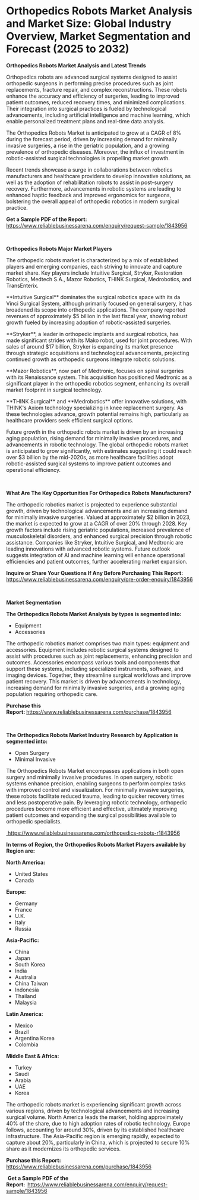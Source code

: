 <p><h1>Orthopedics Robots Market Analysis and Market Size: Global Industry Overview, Market Segmentation and Forecast (2025 to 2032)</h1></p><p><strong>Orthopedics Robots Market Analysis and Latest Trends</strong></p>
<p><p>Orthopedics robots are advanced surgical systems designed to assist orthopedic surgeons in performing precise procedures such as joint replacements, fracture repair, and complex reconstructions. These robots enhance the accuracy and efficiency of surgeries, leading to improved patient outcomes, reduced recovery times, and minimized complications. Their integration into surgical practices is fueled by technological advancements, including artificial intelligence and machine learning, which enable personalized treatment plans and real-time data analysis.</p><p>The Orthopedics Robots Market is anticipated to grow at a CAGR of 8% during the forecast period, driven by increasing demand for minimally invasive surgeries, a rise in the geriatric population, and a growing prevalence of orthopedic diseases. Moreover, the influx of investment in robotic-assisted surgical technologies is propelling market growth. </p><p>Recent trends showcase a surge in collaborations between robotics manufacturers and healthcare providers to develop innovative solutions, as well as the adoption of rehabilitation robots to assist in post-surgery recovery. Furthermore, advancements in robotic systems are leading to enhanced haptic feedback and improved ergonomics for surgeons, bolstering the overall appeal of orthopedic robotics in modern surgical practice.</p></p>
<p><strong>Get a Sample PDF of the Report:&nbsp;</strong> <a href="https://www.reliablebusinessarena.com/enquiry/request-sample/1843956?utm_campaign=3067&utm_medium=2&utm_source=Github&utm_content=ia&utm_term=14042025&utm_id=orthopedics-robots">https://www.reliablebusinessarena.com/enquiry/request-sample/1843956</a></p>
<p>&nbsp;</p>
<p><strong>Orthopedics Robots Major Market Players</strong></p>
<p><p>The orthopedic robots market is characterized by a mix of established players and emerging companies, each striving to innovate and capture market share. Key players include Intuitive Surgical, Stryker, Restoration Robotics, Medtech S.A., Mazor Robotics, THINK Surgical, Medrobotics, and TransEnterix.</p><p>**Intuitive Surgical** dominates the surgical robotics space with its da Vinci Surgical System, although primarily focused on general surgery, it has broadened its scope into orthopedic applications. The company reported revenues of approximately $5 billion in the last fiscal year, showing robust growth fueled by increasing adoption of robotic-assisted surgeries.</p><p>**Stryker**, a leader in orthopedic implants and surgical robotics, has made significant strides with its Mako robot, used for joint procedures. With sales of around $17 billion, Stryker is expanding its market presence through strategic acquisitions and technological advancements, projecting continued growth as orthopedic surgeons integrate robotic solutions.</p><p>**Mazor Robotics**, now part of Medtronic, focuses on spinal surgeries with its Renaissance system. This acquisition has positioned Medtronic as a significant player in the orthopedic robotics segment, enhancing its overall market footprint in surgical technology.</p><p>**THINK Surgical** and **Medrobotics** offer innovative solutions, with THINK's Axiom technology specializing in knee replacement surgery. As these technologies advance, growth potential remains high, particularly as healthcare providers seek efficient surgical options.</p><p>Future growth in the orthopedic robots market is driven by an increasing aging population, rising demand for minimally invasive procedures, and advancements in robotic technology. The global orthopedic robots market is anticipated to grow significantly, with estimates suggesting it could reach over $3 billion by the mid-2020s, as more healthcare facilities adopt robotic-assisted surgical systems to improve patient outcomes and operational efficiency.</p></p>
<p>&nbsp;</p>
<p><strong>What Are The Key Opportunities For Orthopedics Robots Manufacturers?</strong></p>
<p><p>The orthopedic robotics market is projected to experience substantial growth, driven by technological advancements and an increasing demand for minimally invasive surgeries. Valued at approximately $2 billion in 2023, the market is expected to grow at a CAGR of over 20% through 2028. Key growth factors include rising geriatric populations, increased prevalence of musculoskeletal disorders, and enhanced surgical precision through robotic assistance. Companies like Stryker, Intuitive Surgical, and Medtronic are leading innovations with advanced robotic systems. Future outlook suggests integration of AI and machine learning will enhance operational efficiencies and patient outcomes, further accelerating market expansion.</p></p>
<p><strong>Inquire or Share Your Questions If Any Before Purchasing This Report:</strong> <a href="https://www.reliablebusinessarena.com/enquiry/pre-order-enquiry/1843956?utm_campaign=3067&utm_medium=2&utm_source=Github&utm_content=ia&utm_term=14042025&utm_id=orthopedics-robots">https://www.reliablebusinessarena.com/enquiry/pre-order-enquiry/1843956</a></p>
<p>&nbsp;</p>
<p><strong>Market Segmentation</strong></p>
<p><strong>The Orthopedics Robots Market Analysis by types is segmented into:</strong></p>
<p><ul><li>Equipment</li><li>Accessories</li></ul></p>
<p><p>The orthopedic robotics market comprises two main types: equipment and accessories. Equipment includes robotic surgical systems designed to assist with procedures such as joint replacements, enhancing precision and outcomes. Accessories encompass various tools and components that support these systems, including specialized instruments, software, and imaging devices. Together, they streamline surgical workflows and improve patient recovery. This market is driven by advancements in technology, increasing demand for minimally invasive surgeries, and a growing aging population requiring orthopedic care.</p></p>
<p><strong>Purchase this Report:&nbsp;</strong><a href="https://www.reliablebusinessarena.com/purchase/1843956?utm_campaign=3067&utm_medium=2&utm_source=Github&utm_content=ia&utm_term=14042025&utm_id=orthopedics-robots">https://www.reliablebusinessarena.com/purchase/1843956</a></p>
<p>&nbsp;</p>
<p><strong>The Orthopedics Robots Market Industry Research by Application is segmented into:</strong></p>
<p><ul><li>Open Surgery</li><li>Minimal Invasive</li></ul></p>
<p><p>The Orthopedics Robots Market encompasses applications in both open surgery and minimally invasive procedures. In open surgery, robotic systems enhance precision, enabling surgeons to perform complex tasks with improved control and visualization. For minimally invasive surgeries, these robots facilitate reduced trauma, leading to quicker recovery times and less postoperative pain. By leveraging robotic technology, orthopedic procedures become more efficient and effective, ultimately improving patient outcomes and expanding the surgical possibilities available to orthopedic specialists.</p></p>
<p><a href="https://www.reliablebusinessarena.com/orthopedics-robots-r1843956?utm_campaign=3067&utm_medium=2&utm_source=Github&utm_content=ia&utm_term=14042025&utm_id=orthopedics-robots">&nbsp;https://www.reliablebusinessarena.com/orthopedics-robots-r1843956</a></p>
<p><strong>In terms of Region, the Orthopedics Robots Market Players available by Region are:</strong></p>
<p>
    <p> <strong> North America: </strong>
        <ul>
            <li>United States</li>
            <li>Canada</li>
        </ul>
        </p> 
    <p> <strong> Europe: </strong>
        <ul>
            <li>Germany</li>
            <li>France</li>
            <li>U.K.</li>
            <li>Italy</li>
            <li>Russia</li>
        </ul>
        </p> 
    <p> <strong> Asia-Pacific: </strong>
        <ul>
            <li>China</li>
            <li>Japan</li>
            <li>South Korea</li>
            <li>India</li>
            <li>Australia</li>
            <li>China Taiwan</li>
            <li>Indonesia</li>
            <li>Thailand</li>
            <li>Malaysia</li>
        </ul>
        </p> 
    <p> <strong> Latin America: </strong>
        <ul>
            <li>Mexico</li>
            <li>Brazil</li>
            <li>Argentina Korea</li>
            <li>Colombia</li>
        </ul>
        </p> 
    <p> <strong> Middle East & Africa: </strong>
        <ul>
            <li>Turkey</li>
            <li>Saudi</li>
            <li>Arabia</li>
            <li>UAE</li>
            <li>Korea</li>
        </ul>
    </p>
    </p>
<p><p>The orthopedic robots market is experiencing significant growth across various regions, driven by technological advancements and increasing surgical volume. North America leads the market, holding approximately 40% of the share, due to high adoption rates of robotic technology. Europe follows, accounting for around 30%, driven by its established healthcare infrastructure. The Asia-Pacific region is emerging rapidly, expected to capture about 20%, particularly in China, which is projected to secure 10% share as it modernizes its orthopedic services.</p></p>
<p><strong>Purchase this Report: </strong><a href="https://www.reliablebusinessarena.com/purchase/1843956?utm_campaign=3067&utm_medium=2&utm_source=Github&utm_content=ia&utm_term=14042025&utm_id=orthopedics-robots">https://www.reliablebusinessarena.com/purchase/1843956</a></p>
<p>&nbsp;<strong>Get a Sample PDF of the Report:&nbsp;&nbsp;</strong><a href="https://www.reliablebusinessarena.com/enquiry/request-sample/1843956?utm_campaign=3067&utm_medium=2&utm_source=Github&utm_content=ia&utm_term=14042025&utm_id=orthopedics-robots">https://www.reliablebusinessarena.com/enquiry/request-sample/1843956</a></p>
<p><strong></strong></p>
<p><p></p><p></p><p></p></p>